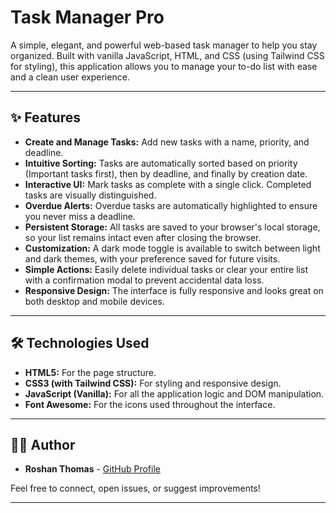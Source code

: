 # Task Manager Pro

A simple, elegant, and powerful web-based task manager to help you stay organized. Built with vanilla JavaScript, HTML, and CSS (using Tailwind CSS for styling), this application allows you to manage your to-do list with ease and a clean user experience.

---

## ✨ Features

* **Create and Manage Tasks:** Add new tasks with a name, priority, and deadline.
* **Intuitive Sorting:** Tasks are automatically sorted based on priority (Important tasks first), then by deadline, and finally by creation date.
* **Interactive UI:** Mark tasks as complete with a single click. Completed tasks are visually distinguished.
* **Overdue Alerts:** Overdue tasks are automatically highlighted to ensure you never miss a deadline.
* **Persistent Storage:** All tasks are saved to your browser's local storage, so your list remains intact even after closing the browser.
* **Customization:** A dark mode toggle is available to switch between light and dark themes, with your preference saved for future visits.
* **Simple Actions:** Easily delete individual tasks or clear your entire list with a confirmation modal to prevent accidental data loss.
* **Responsive Design:** The interface is fully responsive and looks great on both desktop and mobile devices.

---



## 🛠️ Technologies Used

* **HTML5:** For the page structure.
* **CSS3 (with Tailwind CSS):** For styling and responsive design.
* **JavaScript (Vanilla):** For all the application logic and DOM manipulation.
* **Font Awesome:** For the icons used throughout the interface.

---

## 🧑‍💻 Author

* **Roshan Thomas** - [GitHub Profile](https://github.com/roshanthm)

Feel free to connect, open issues, or suggest improvements!

---


